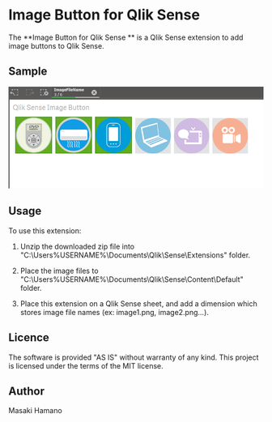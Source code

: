 # Image Button for Qlik Sense

The **Image Button for Qlik Sense ** is a Qlik Sense extension to add image buttons to Qlik Sense.

## Sample 

![Alt text](./sample.png)

## Usage
To use this extension:

1. Unzip the downloaded zip file into "C:\Users\%USERNAME%\Documents\Qlik\Sense\Extensions\" folder.

2. Place the image files to "C:\Users\%USERNAME%\Documents\Qlik\Sense\Content\Default\" folder.

3. Place this extension on a Qlik Sense sheet, and add a dimension which stores image file names (ex: image1.png, image2.png...).

## Licence
The software is provided "AS IS" without warranty of any kind. This project is licensed under the terms of the MIT license.

## Author
Masaki Hamano